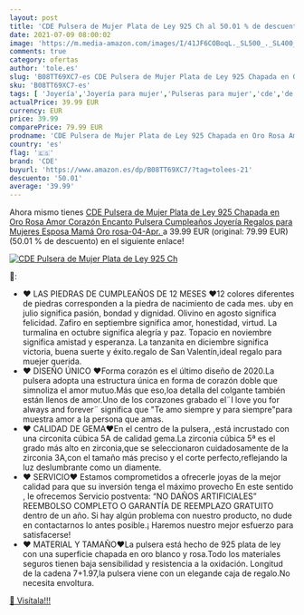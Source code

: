 ```yaml
---
layout: post
title: 'CDE Pulsera de Mujer Plata de Ley 925 Ch al 50.01 % de descuento'
date: 2021-07-09 08:00:02
image: 'https://m.media-amazon.com/images/I/41JF6COBoqL._SL500_._SL400_.jpg'
comments: true
category: ofertas
author: 'tole.es'
slug: 'B08TT69XC7-es CDE Pulsera de Mujer Plata de Ley 925 Chapada en Oro Rosa...'
sku: 'B08TT69XC7-es'
tags: [ 'Joyería','Joyería para mujer','Pulseras para mujer','cde','de','ley','plata', ]
actualPrice: 39.99 EUR
currency: EUR
price: 39.99
comparePrice: 79.99 EUR
prodname: 'CDE Pulsera de Mujer Plata de Ley 925 Chapada en Oro Rosa Amor Corazón Encanto Pulsera Cumpleaños Joyería Regalos para Mujeres Esposa Mamá Oro rosa-04-Apr. '
country: 'es'
flag: '🇪🇸'
brand: 'CDE'
buyurl: 'https://www.amazon.es/dp/B08TT69XC7/?tag=tolees-21'
descuento: '50.01'
average: '39.99'
---
```


Ahora mismo tienes [CDE Pulsera de Mujer Plata de Ley 925 Chapada en Oro Rosa Amor Corazón Encanto Pulsera Cumpleaños Joyería Regalos para Mujeres Esposa Mamá Oro rosa-04-Apr. ](https://www.amazon.es/dp/B08TT69XC7/?tag=tolees-21) a 39.99 EUR (original: 79.99 EUR) (50.01 %  de descuento) en el siguiente enlace!

[![CDE Pulsera de Mujer Plata de Ley 925 Ch](https://m.media-amazon.com/images/I/41JF6COBoqL._SL500_._SL400_.jpg)](https://www.amazon.es/dp/B08TT69XC7/?tag=tolees-21)

🔎:

- ❤ LAS PIEDRAS DE CUMPLEAÑOS DE 12 MESES ❤12 colores diferentes de piedras corresponden a la piedra de nacimiento de cada mes. uby en julio significa pasión, bondad y dignidad. Olivino en agosto significa felicidad. Zafiro en septiembre significa amor, honestidad, virtud. La turmalina en octubre significa alegría y paz. Topacio en noviembre significa amistad y esperanza. La tanzanita en diciembre significa victoria, buena suerte y éxito.regalo de San Valentín,ideal regalo para muejer querida.
- ❤ DISEÑO ÚNICO ❤Forma corazón es el último diseño de 2020.La pulsera adopta una estructura única en forma de corazón doble que simnoliza el amor mutuo.Más que eso,loa detalla del colgante también están llenos de amor.Uno de los corazones grabado el¨I love you for always and forever¨ significa que "Te amo siempre y para siempre"para muestra amor a la persona que amas.
- ❤ CALIDAD DE GEMA❤En el centro de la pulsera, ,está incrustado con una circonita cúbica 5A de calidad gema.La zirconia cúbica 5ª es el grado más alto en zirconia,que se seleccionaron cuidadosamente de la zirconia 3A,con el tamaño más preciso y el corte perfecto,reflejando la luz deslumbrante como un diamente.
- ❤ SERVICIO❤ Estamos comprometidos a ofrecerle joyas de la mejor calidad para que su inversión tenga el máximo provecho En este sentido , le ofrecemos Servicio postventa: “NO DAÑOS ARTIFICIALES” REEMBOLSO COMPLETO O GARANTÍA DE REEMPLAZO GRATUITO dentro de un año. Si hay algún problema con nuestro producto, no dude en contactarnos lo antes posible.¡ Haremos nuestro mejor esfuerzo para satisfacerse!
- ❤ MATERIAL Y TAMAÑO❤La pulsera está hecho de 925 plata de ley con una superficie chapada en oro blanco y rosa.Todo los materiales seguros tienen baja sensibilidad y resistencia a la oxidación. Longitud de la cadena 7+1.97,la pulsera viene con un elegande caja de regalo.No necesita envoltura.

[🛒 Visítala!!!](https://www.amazon.es/dp/B08TT69XC7/?tag=tolees-21)
